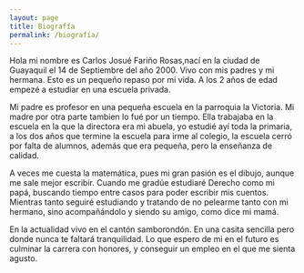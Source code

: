 ```yaml
---
layout: page
title: Biografía
permalink: /biografía/
---
```




Hola mi nombre es Carlos Josué Fariño Rosas,nací en la ciudad de Guayaquil el 14 de Septiembre del año 2000. Vivo con mis padres y mi hermana.
Esto es un pequeño repaso por mi vida. A los 2 años de edad empezé a estudiar en una escuela privada. 

Mi padre es profesor en una pequeña escuela en la parroquia la Victoria. Mi madre por otra parte tambien lo fué por un tiempo. Ella trabajaba en la escuela en la que la directora era mi abuela, yo estudié ayí toda la primaria, a los dos años que termine la escuela para irme al colegio, la escuela cerró por falta de alumnos, además que era pequeña, pero la enseñanza de calidad.


A veces me cuesta la matemática, pues mi gran pasión es el dibujo, aunque me sale mejor escribir. Cuando me gradúe estudiaré Derecho como mi papá, buscando tiempo entre casos para poder escribir mis cuentos. Mientras tanto seguiré estudiando y tratando de no pelearme tanto con mi hermano, sino acompañándolo y siendo su amigo, como dice mi mamá.


En la actualidad vivo en el cantón samborondón. En una casita sencilla pero donde nunca te faltará tranquilidad. Lo que espero de mi en el futuro es culminar la carrera con honores, y conseguir un empleo en el que me sienta agusto.
